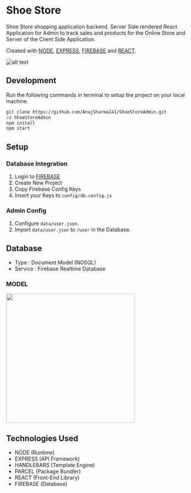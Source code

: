 # Shoe Store

Shoe Store shopping application backend. 
Server Side rendered React Application for Admin to track sales and products for the Online Store and Server of the Client Side Application.

 Created with [NODE](https://nodejs.org/), [EXPRESS](https://expressjs.com/), [FIREBASE](https://firebase.google.com/) and [REACT](https://reactjs.org/).


![alt text](https://i.ibb.co/F8K92Nc/68747470733a2f2f692e6962622e636f2f7a3668743731702f73637265656c792d313539383939383633303837342e706e67.png)


## Development
Run the following commands in terminal to setup the project on your local machine.

```bash 
git clone https://github.com/AnujSharma141/ShoeStoreAdmin.git
cd ShoeStoreAdmin
npm install
npm start
```

## Setup

### Database Integration

1. Login to [FIREBASE](https://firebase.google.com/)
2. Create New Project
3. Copy Firebase Config Keys
4. Insert your Keys to `config/db.config.js`

### Admin Config

1. Configure `data/user.json`.
2. Import `data/user.json` to `/user` in the Database.

## Database

* Type : Document Model (NOSQL)
* Service : Firebase Realtime Database
 
### MODEL 

<img src="https://i.ibb.co/SymXLJN/Screenshot-2021-01-05-050157.jpg" width="350">

## Technologies Used

* NODE (Runtime)
* EXPRESS (API Framework)
* HANDLEBARS (Template Engine)
* PARCEL (Package Bundler)
* REACT (Front-End Library)
* FIREBASE (Database)

